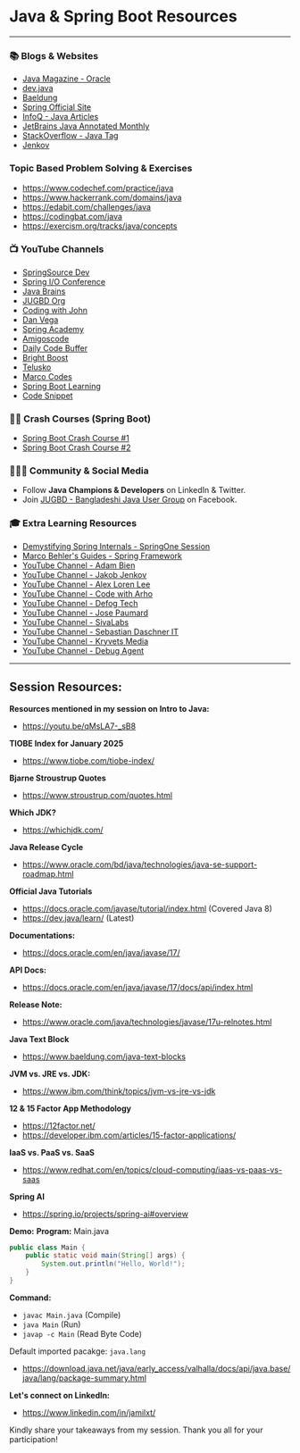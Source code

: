 # Java & Spring Boot Resources
---
### 📚 **Blogs & Websites**

- [Java Magazine - Oracle](https://blogs.oracle.com/javamagazine/)
- [dev.java](https://dev.java/)
- [Baeldung](https://www.baeldung.com/)
- [Spring Official Site](https://spring.io/)
- [InfoQ - Java Articles](https://www.infoq.com/java/articles/)
- [JetBrains Java Annotated Monthly](https://www.jetbrains.com/lp/jam/)
- [StackOverflow - Java Tag](https://stackoverflow.com/questions/tagged/java)
- [Jenkov](https://jenkov.com/tutorials/java/index.html)

### Topic Based Problem Solving & Exercises
- https://www.codechef.com/practice/java
- https://www.hackerrank.com/domains/java
- https://edabit.com/challenges/java
- https://codingbat.com/java
- https://exercism.org/tracks/java/concepts

### 📺 **YouTube Channels**

- [SpringSource Dev](https://www.youtube.com/@SpringSourceDev)
- [Spring I/O Conference](https://www.youtube.com/@SpringIOConference)
- [Java Brains](https://www.youtube.com/@Java.Brains)
- [JUGBD Org](https://www.youtube.com/@JugbdOrg)
- [Coding with John](https://www.youtube.com/@CodingWithJohn)
- [Dan Vega](https://www.youtube.com/@DanVega)
- [Spring Academy](https://www.youtube.com/@SpringAcademy)
- [Amigoscode](https://www.youtube.com/@amigoscode)
- [Daily Code Buffer](https://www.youtube.com/@DailyCodeBuffer)
- [Bright Boost](https://www.youtube.com/@BrightBoost)
- [Telusko](https://www.youtube.com/@Telusko)
- [Marco Codes](https://www.youtube.com/@MarcoCodes)
- [Spring Boot Learning](https://youtube.com/@SpringBootLearning)
- [Code Snippet](https://youtube.com/@codesnippetbychetanghate)

### 🏃‍♂️ **Crash Courses (Spring Boot)**

- [Spring Boot Crash Course #1](https://www.youtube.com/watch?v=QuvS_VLbGko)
- [Spring Boot Crash Course #2](https://www.youtube.com/watch?v=-mwpoE0x0JQ)

### 🧑‍🤝‍🧑 **Community & Social Media**

- Follow **Java Champions & Developers** on LinkedIn & Twitter.
- Join [JUGBD - Bangladeshi Java User Group](https://www.facebook.com/groups/jugbd/) on Facebook.

### 🎓 **Extra Learning Resources**

- [Demystifying Spring Internals - SpringOne Session](https://springone.io/sessions/demystifying-spring-internals)
- [Marco Behler's Guides - Spring Framework](https://www.marcobehler.com/guides/spring-framework)
- [YouTube Channel - Adam Bien](https://youtube.com/@bienadam)
- [YouTube Channel - Jakob Jenkov](https://youtube.com/@JakobJenkov)
- [YouTube Channel - Alex Loren Lee](https://youtube.com/@alexlorenlee)
- [YouTube Channel - Code with Arho](https://youtube.com/@codewitharho)
- [YouTube Channel - Defog Tech](https://youtube.com/@DefogTech)
- [YouTube Channel - Jose Paumard](https://youtube.com/@JosePaumard)
- [YouTube Channel - SivaLabs](https://youtube.com/@SivaLabs)
- [YouTube Channel - Sebastian Daschner IT](https://youtube.com/@SebastianDaschnerIT)
- [YouTube Channel - Kryvets Media](https://youtube.com/@kryvets-media)
- [YouTube Channel - Debug Agent](https://youtube.com/@debugagent)

---
## Session Resources:
**Resources mentioned in my session on Intro to Java:**
- https://youtu.be/qMsLA7-_sB8

**TIOBE Index for January 2025**
- https://www.tiobe.com/tiobe-index/

**Bjarne Stroustrup Quotes**
- https://www.stroustrup.com/quotes.html

**Which JDK?**
- https://whichjdk.com/

**Java Release Cycle**
- https://www.oracle.com/bd/java/technologies/java-se-support-roadmap.html

**Official Java Tutorials**
- https://docs.oracle.com/javase/tutorial/index.html (Covered Java 8)
- https://dev.java/learn/ (Latest)

**Documentations:**
- https://docs.oracle.com/en/java/javase/17/

**API Docs:**
- https://docs.oracle.com/en/java/javase/17/docs/api/index.html

**Release Note:**
- https://www.oracle.com/java/technologies/javase/17u-relnotes.html 

**Java Text Block**
- https://www.baeldung.com/java-text-blocks

**JVM vs. JRE vs. JDK:**
- https://www.ibm.com/think/topics/jvm-vs-jre-vs-jdk

**12 & 15 Factor App Methodology**
- https://12factor.net/
- https://developer.ibm.com/articles/15-factor-applications/

**IaaS vs. PaaS vs. SaaS**
- https://www.redhat.com/en/topics/cloud-computing/iaas-vs-paas-vs-saas

**Spring AI**
- https://spring.io/projects/spring-ai#overview

**Demo:**
**Program:** Main.java
```java
public class Main {
    public static void main(String[] args) {
        System.out.println("Hello, World!");
    }
}
```

**Command:**
- `javac Main.java`  (Compile)
- `java Main` (Run)
- `javap -c Main` (Read Byte Code)

Default imported pacakge: `java.lang`
- https://download.java.net/java/early_access/valhalla/docs/api/java.base/java/lang/package-summary.html

**Let's connect on LinkedIn:**
- https://www.linkedin.com/in/jamilxt/

Kindly share your takeaways from my session. Thank you all for your participation!
